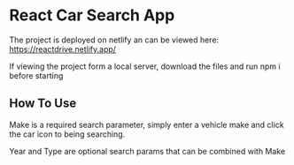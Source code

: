 # React Car Search App

The project is deployed on netlify an can be viewed here: https://reactdrive.netlify.app/

If viewing the project form a local server, download the files and run npm i before starting

## How To Use

Make is a required search parameter, simply enter a vehicle make and click the car icon to being searching.

Year and Type are optional search params that can be combined with Make
